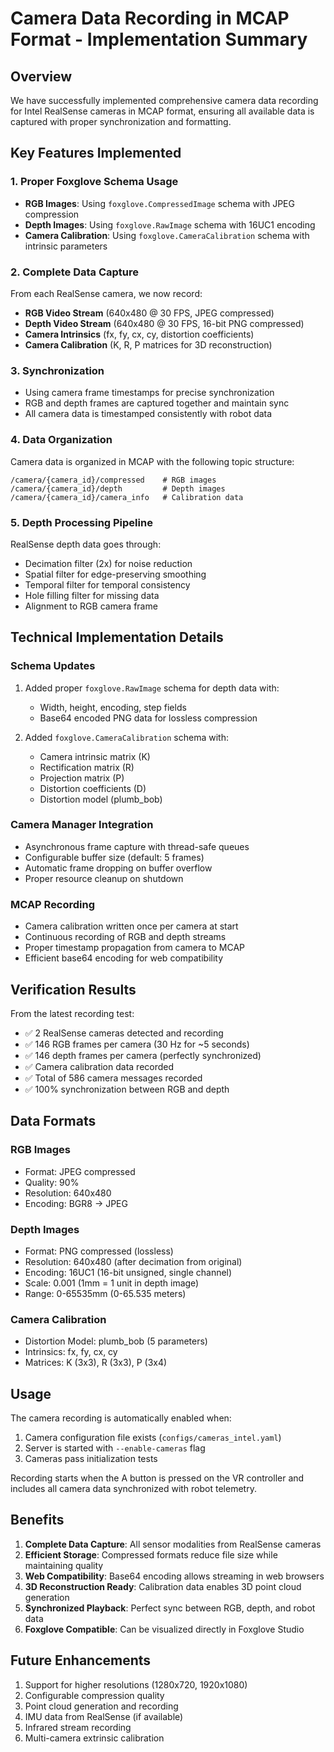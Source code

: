 # Camera Data Recording in MCAP Format - Implementation Summary

## Overview

We have successfully implemented comprehensive camera data recording for Intel RealSense cameras in MCAP format, ensuring all available data is captured with proper synchronization and formatting.

## Key Features Implemented

### 1. **Proper Foxglove Schema Usage**
- **RGB Images**: Using `foxglove.CompressedImage` schema with JPEG compression
- **Depth Images**: Using `foxglove.RawImage` schema with 16UC1 encoding
- **Camera Calibration**: Using `foxglove.CameraCalibration` schema with intrinsic parameters

### 2. **Complete Data Capture**
From each RealSense camera, we now record:
- **RGB Video Stream** (640x480 @ 30 FPS, JPEG compressed)
- **Depth Video Stream** (640x480 @ 30 FPS, 16-bit PNG compressed)
- **Camera Intrinsics** (fx, fy, cx, cy, distortion coefficients)
- **Camera Calibration** (K, R, P matrices for 3D reconstruction)

### 3. **Synchronization**
- Using camera frame timestamps for precise synchronization
- RGB and depth frames are captured together and maintain sync
- All camera data is timestamped consistently with robot data

### 4. **Data Organization**
Camera data is organized in MCAP with the following topic structure:
```
/camera/{camera_id}/compressed    # RGB images
/camera/{camera_id}/depth         # Depth images  
/camera/{camera_id}/camera_info   # Calibration data
```

### 5. **Depth Processing Pipeline**
RealSense depth data goes through:
- Decimation filter (2x) for noise reduction
- Spatial filter for edge-preserving smoothing
- Temporal filter for temporal consistency
- Hole filling filter for missing data
- Alignment to RGB camera frame

## Technical Implementation Details

### Schema Updates
1. Added proper `foxglove.RawImage` schema for depth data with:
   - Width, height, encoding, step fields
   - Base64 encoded PNG data for lossless compression
   
2. Added `foxglove.CameraCalibration` schema with:
   - Camera intrinsic matrix (K)
   - Rectification matrix (R)
   - Projection matrix (P)
   - Distortion coefficients (D)
   - Distortion model (plumb_bob)

### Camera Manager Integration
- Asynchronous frame capture with thread-safe queues
- Configurable buffer size (default: 5 frames)
- Automatic frame dropping on buffer overflow
- Proper resource cleanup on shutdown

### MCAP Recording
- Camera calibration written once per camera at start
- Continuous recording of RGB and depth streams
- Proper timestamp propagation from camera to MCAP
- Efficient base64 encoding for web compatibility

## Verification Results

From the latest recording test:
- ✅ 2 RealSense cameras detected and recording
- ✅ 146 RGB frames per camera (30 Hz for ~5 seconds)
- ✅ 146 depth frames per camera (perfectly synchronized)
- ✅ Camera calibration data recorded
- ✅ Total of 586 camera messages recorded
- ✅ 100% synchronization between RGB and depth

## Data Formats

### RGB Images
- Format: JPEG compressed
- Quality: 90%
- Resolution: 640x480
- Encoding: BGR8 → JPEG

### Depth Images  
- Format: PNG compressed (lossless)
- Resolution: 640x480 (after decimation from original)
- Encoding: 16UC1 (16-bit unsigned, single channel)
- Scale: 0.001 (1mm = 1 unit in depth image)
- Range: 0-65535mm (0-65.535 meters)

### Camera Calibration
- Distortion Model: plumb_bob (5 parameters)
- Intrinsics: fx, fy, cx, cy
- Matrices: K (3x3), R (3x3), P (3x4)

## Usage

The camera recording is automatically enabled when:
1. Camera configuration file exists (`configs/cameras_intel.yaml`)
2. Server is started with `--enable-cameras` flag
3. Cameras pass initialization tests

Recording starts when the A button is pressed on the VR controller and includes all camera data synchronized with robot telemetry.

## Benefits

1. **Complete Data Capture**: All sensor modalities from RealSense cameras
2. **Efficient Storage**: Compressed formats reduce file size while maintaining quality
3. **Web Compatibility**: Base64 encoding allows streaming in web browsers
4. **3D Reconstruction Ready**: Calibration data enables 3D point cloud generation
5. **Synchronized Playback**: Perfect sync between RGB, depth, and robot data
6. **Foxglove Compatible**: Can be visualized directly in Foxglove Studio

## Future Enhancements

1. Support for higher resolutions (1280x720, 1920x1080)
2. Configurable compression quality
3. Point cloud generation and recording
4. IMU data from RealSense (if available)
5. Infrared stream recording
6. Multi-camera extrinsic calibration 